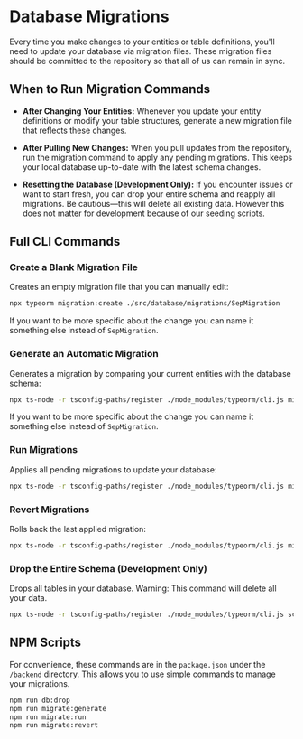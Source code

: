 # Database Migrations

Every time you make changes to your entities or table definitions, you'll need to update your database via migration files. 
These migration files should be committed to the repository so that all of us can remain in sync.

## When to Run Migration Commands

- **After Changing Your Entities:**
Whenever you update your entity definitions or modify your table structures, generate a new migration file that reflects these changes.

- **After Pulling New Changes:**
When you pull updates from the repository, run the migration command to apply any pending migrations. 
This keeps your local database up-to-date with the latest schema changes.

- **Resetting the Database (Development Only):**
If you encounter issues or want to start fresh, you can drop your entire schema and reapply all migrations. 
Be cautious—this will delete all existing data. However this does not matter for development because of our seeding scripts.

## Full CLI Commands

### Create a Blank Migration File

Creates an empty migration file that you can manually edit:

```bash
npx typeorm migration:create ./src/database/migrations/SepMigration
```
If you want to be more specific about the change you can name it something else instead of `SepMigration`.

### Generate an Automatic Migration

Generates a migration by comparing your current entities with the database schema:

```bash
npx ts-node -r tsconfig-paths/register ./node_modules/typeorm/cli.js migration:generate ./src/database/migrations/SepMigration -d ./src/database/data-source.ts
```
If you want to be more specific about the change you can name it something else instead of `SepMigration`.

### Run Migrations

Applies all pending migrations to update your database:

```bash
npx ts-node -r tsconfig-paths/register ./node_modules/typeorm/cli.js migration:run --dataSource ./src/database/data-source.ts
```

### Revert Migrations

Rolls back the last applied migration:

```bash
npx ts-node -r tsconfig-paths/register ./node_modules/typeorm/cli.js migration:revert --dataSource ./src/database/data-source.ts
```

### Drop the Entire Schema (Development Only)

Drops all tables in your database. Warning: This command will delete all your data.

```bash
npx ts-node -r tsconfig-paths/register ./node_modules/typeorm/cli.js schema:drop --dataSource ./sr
```

## NPM Scripts

For convenience, these commands are in the `package.json` under the `/backend` directory. This allows you to use simple commands to manage your migrations.
```bash
npm run db:drop
npm run migrate:generate
npm run migrate:run
npm run migrate:revert
```
